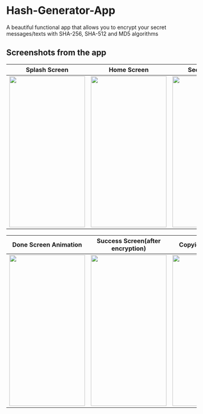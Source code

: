# Hash-Generator-App
A beautiful functional app that allows you to encrypt your secret messages/texts with SHA-256, SHA-512 and MD5 algorithms

## Screenshots from the app
<div align = center>

  Splash Screen              |  Home Screen              |  Security Types           |  Secret Message 
  :-------------------------:|:-------------------------:|:-------------------------:|:-------------------------:
  <img src='https://user-images.githubusercontent.com/70791507/222982037-bae0e780-e24c-499c-ace7-07956f019e20.png' width='200' height='400'>  | <img src='https://user-images.githubusercontent.com/70791507/222980871-4707a510-04a7-4132-8d29-7825e45bd7f9.png' width='200' height='400'>  |  <img src='https://user-images.githubusercontent.com/70791507/222980940-a5471df1-c219-478f-9b4c-b616301692ae.png' width='200' height='400'>  |  <img src='https://user-images.githubusercontent.com/70791507/222981010-8b081034-e07b-4c07-9f87-77d4c3f69761.png' width='200' height='400'>
  
  Done Screen Animation      |  Success Screen(after encryption)  |  Copyied to Clipboard  |  Clear Menu(Snackbar)
  :-------------------------:|:-------------------------:|:-------------------------:|:-------------------------:
  <img src='https://user-images.githubusercontent.com/70791507/222981133-464fbe5b-bb82-4f00-b5d9-81d55f67cd70.png' width='200' height='400'>  | <img src='https://user-images.githubusercontent.com/70791507/222981222-d9687bc1-d690-411c-a972-be7c3b8bdd06.png' width='200' height='400'>  |  <img src='https://user-images.githubusercontent.com/70791507/222981405-56455592-4479-44fe-ae66-2f8ef3d7f6ea.png' width='200' height='400'>  |  <img src='https://user-images.githubusercontent.com/70791507/222981511-460fd433-fc3f-4398-b853-b73742c11b27.png' width='200' height='400'>  |
  
</div>
